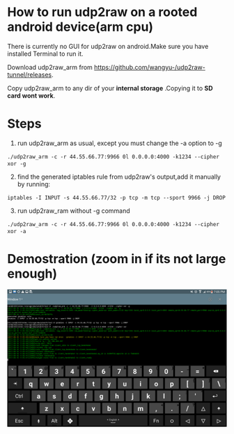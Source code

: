 # How to run udp2raw on a rooted android device(arm cpu)

There is currently no GUI for udp2raw on android.Make sure you have installed Terminal to run it.

Download udp2raw_arm from https://github.com/wangyu-/udp2raw-tunnel/releases.

Copy udp2raw_arm to any dir of your **internal storage** .Copying it to **SD card wont work**.

# Steps
1.  run udp2raw_arm  as usual, except you must change the -a option to -g
```
./udp2raw_arm -c -r 44.55.66.77:9966 0l 0.0.0.0:4000 -k1234 --cipher xor -g
```

2. find the generated iptables rule from udp2raw's output,add it manually by running:
```
iptables -I INPUT -s 44.55.66.77/32 -p tcp -m tcp --sport 9966 -j DROP
```

3. run udp2raw_ram without -g command

```
./udp2raw_arm -c -r 44.55.66.77:9966 0l 0.0.0.0:4000 -k1234 --cipher xor -a
```

# Demostration (zoom in if its not large enough)

![](/images/android.png)
